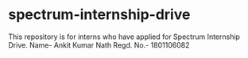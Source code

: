 # spectrum-internship-drive
This repository is for interns who have applied for Spectrum Internship Drive.
Name- Ankit Kumar Nath
Regd. No.- 1801106082
